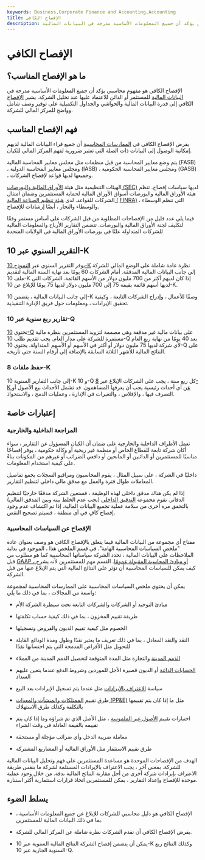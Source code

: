 ```yaml
---
keywords: Business,Corporate Finance and Accounting,Accounting
title: الإفصاح الكافي
description: الإفصاح الكافي هو مفهوم محاسبي يؤكد أن جميع المعلومات الأساسية مدرجة في البيانات المالية.
---
```


# الإفصاح الكافي
## ما هو الإفصاح المناسب؟

الإفصاح الكافي هو مفهوم محاسبي يؤكد أن جميع المعلومات الأساسية مدرجة في [البيانات المالية](/financial-statements) للمستثمر أو الدائن للاعتماد عليها عند تحليل الشركة. يشير [الإفصاح](/disclosure) الكافي إلى قدرة البيانات المالية والحواشي والجداول التكميلية على توفير وصف شامل وواضح للمركز المالي للشركة.

## فهم الإفصاح المناسب

يفرض الإفصاح الكافي في [الممارسات المحاسبية](/accounting-practice) أن جميع قراء البيانات المالية لديهم إمكانية الوصول إلى البيانات ذات الصلة التي تعتبر ضرورية لفهم المركز المالي للكيان.

يتم وضع معايير المحاسبة من قبل منظمات مثل مجلس معايير المحاسبة المالية (FASB) ، ومجلس معايير المحاسبة الدولية (IASB) ، ومجلس معايير المحاسبة الحكومية (GASB) ، وجميعها لديها قواعد لإفصاح الشركات.

الهيئات التنظيمية مثل هيئة [الأوراق المالية والبورصات (SEC)](/sec) لديها سياسات إفصاح. تنظم هيئة الأوراق المالية والبورصات أسواق الأوراق المالية لحماية المستثمرين وضمان امتثال الشركات للقواعد. لدى [هيئة تنظيم الصناعة المالية (](/finra) [FINRA)](/finra) ، التي تنظم الوسطاء والوسطاء والتجار ، أيضًا إرشادات للإفصاح.

فيما يلي عدد قليل من الإفصاحات المطلوبة من قبل الشركات على أساس مستمر وفقًا لتكليف لجنة الأوراق المالية والبورصات. تتضمن التقارير الأرباح والمعلومات المالية للشركات المتداولة علنًا في بورصات الأوراق المالية في الولايات المتحدة

## التقرير السنوي عبر 10-K

يوفر التقرير السنوي عبر [النموذج 10-K](/10-k) نظرة عامة شاملة على الوضع المالي للشركة إلى جانب البيانات المالية المدققة. أمام الشركات 60 يومًا بعد نهاية السنة المالية لتقديم ملف 10-K إذا كان لديهم أكثر من 700 مليون دولار من الأسهم القائمة. الشركات التي لديها أسهم قائمة بقيمة 75 إلى 700 مليون دولار لديها 75 يومًا للإبلاغ عن 10-K.

إلى جانب البيانات المالية ، يتضمن 10-K وصفًا للأعمال ، وإدراج الشركات التابعة ، وكيفية تحقيق الإيرادات ، ومعلومات حول فريق الإدارة التنفيذية.

### تقارير ربع سنوية عبر 10-Q

تحتوي [10-Q](/10q) على بيانات مالية غير مدققة وهي مصممة لتزويد المستثمرين بنظرة مالية مستمرة للشركة على مدار العام. يجب تقديم طلب 10-Q بعد 40 يومًا من نهاية ربع العام لأي شركة لديها 75 مليون دولار أو أكثر في الأسهم أو الأسهم المتداولة. يحتوي 10-Q على النتائج المالية للأشهر الثلاثة السابقة بالإضافة إلى أرقام السنة حتى تاريخه.

### حفظ ملفات 8-K

إلى جانب التقارير السنوية 10-K و 10-Q كل ربع سنة ، يجب على الشركات الإبلاغ عبر [8-K عن](/8-k) أي أحداث رئيسية يجب أن يعرفها المساهمون. قد تشمل الأحداث بيع الأصول أو التصرف فيها ، والإفلاس ، والتغيرات في الإدارة ، وعمليات الدمج ، والاستحواذ.

## إعتبارات خاصة

### المراجعة الداخلية والخارجية

تعمل الأطراف الداخلية والخارجية على ضمان أن الكيان المسؤول عن التقارير ، سواء أكان شركة تابعة للقطاع الخاص أو منظمة غير ربحية أو وكالة حكومية ، يوفر إفصاحًا مناسبًا للمستثمرين أو الدائنين أو المانحين أو دافعي الضرائب أو غيرهم من المكونات بناءً على كيفية استخدام المعلومات.

داخليًا في الشركة ، على سبيل المثال ، يقوم المحاسبون ومراقبو السجلات بجمع تفاصيل المعاملات طوال فترة والعمل مع مدقق مالي داخلي لتنظيم التقارير.

إذا لم يكن هناك مدقق داخلي لهذه الوظيفة ، فستعين الشركة مدققًا خارجيًا لتنظيم الدفاتر. تقوم مجموعة [التدقيق الداخلي](/internalaudit) (يجب عدم الخلط بينه وبين المدقق المالي) بالتحقق مرة أخرى من سلامة عملية تجميع البيانات المالية. إذا تم اكتشاف عدم وجود إفصاح كافٍ في أي منطقة ، فسيتم تصحيح النقص.

### الإفصاح عن السياسات المحاسبية

مفتاح أي مجموعة من البيانات المالية فيما يتعلق بالإفصاح الكافي هو وصف بعنوان عادة "ملخص السياسات المحاسبية الهامة". في قسم الملخص هذا ، الموجود في بداية الملاحظات على البيانات المالية ، تحدد الشركة سياساتها المحاسبية كما هو مطلوب من قبل [GAAP ، أو مبادئ المحاسبة المقبولة عمومًا](/gaap). القسم مهم للمستثمرين لأنه يشرح كيف يمكن للسياسات المحاسبية أن تؤثر على النتائج المالية التي يتم الإبلاغ عنها من قبل الشركة.

يمكن أن يحتوي ملخص السياسات المحاسبية على الممارسات المحاسبية لمجموعة واسعة من المجالات ، بما في ذلك ما يلي:

- مبادئ التوحيد أو الشركات والشركات التابعة تحت سيطرة الشركة الأم

- طريقة تقييم المخزون ، بما في ذلك كيفية حساب تكلفتها

- الخصوم مثل كيفية تقييم الديون والقروض وتسجيلها

- النقد والنقد المعادل ، بما في ذلك تعريف ما يعتبر نقدًا وطول ومدة الودائع القابلة للتحويل مثل الأقراص المدمجة التي يتم احتسابها نقدًا

- [الذمم المدينة](/accountsreceivable) والتجارة مثل المدة المتوقعة لتحصيل الذمم المدينة من العملاء

- [الحسابات الدائنة](/accountspayable) أو الديون قصيرة الأجل للموردين وشروط الدفع عندما يتعين عليهم السداد

- سياسة [الاعتراف بالإيرادات](/revenuerecognition) مثل عندما يتم تسجيل الإيرادات بعد البيع

- طرق تقييم [الممتلكات والمنشآت والمعدات (PP&E)](/ppe) مثل ما إذا كان يتم تقييمها بالتكلفة وكذلك طرق الاستهلاك

- اختبارات تقييم [الأصول غير الملموسة](/intangibleasset) ، مثل الأصل الذي تم شراؤه وما إذا كان يتم تقييمه بالقيمة العادلة في وقت الشراء

- معاملة ضريبة الدخل وأي ضرائب مؤجلة أو مستحقة

- طرق تقييم الاستثمار مثل الأوراق المالية أو المشاريع المشتركة

الهدف من الإفصاحات الموحدة هو مساعدة المستثمرين على فهم وتحليل البيانات المالية للشركة. بمعنى آخر ، يجب الاعتراف بالإيرادات المستلمة لشركة ما بنفس طريقة الاعتراف بإيرادات شركة أخرى من أجل مقارنة النتائج المالية بدقة. من خلال وجود عملية موحدة للإفصاح وإعداد التقارير ، يمكن للمستثمرين اتخاذ قرارات استثمارية أكثر استنارة.

## يسلط الضوء

- الإفصاح الكافي هو دليل محاسبي للشركات للإبلاغ عن جميع المعلومات الأساسية ، بما في ذلك البيانات المالية للمستثمرين.

- يفرض الإفصاح الكافي أن تقدم الشركات نظرة شاملة عن المركز المالي للشركة.

- يمكن أن يتضمن إفصاح الشركة النتائج المالية السنوية عبر 10-K وكذلك النتائج ربع السنوية الجارية عبر 10-Q.

